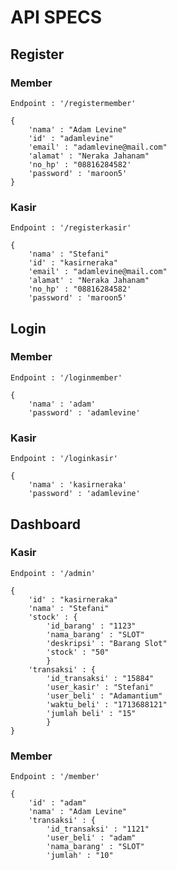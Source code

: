 # API SPECS

## Register
### Member

```jsonc
Endpoint : '/registermember'
```

```jsonc
{
    'nama' : "Adam Levine"
    'id' : "adamlevine"
    'email' : "adamlevine@mail.com"
    'alamat' : "Neraka Jahanam"
    'no_hp' : "08816284582'
    'password' : 'maroon5'
}
```
### Kasir

```jsonc
Endpoint : '/registerkasir'
```
```jsonc
{
    'nama' : "Stefani"
    'id' : "kasirneraka"
    'email' : "adamlevine@mail.com"
    'alamat' : "Neraka Jahanam"
    'no_hp' : "08816284582'
    'password' : 'maroon5'
```

## Login

### Member
```jsonc
Endpoint : '/loginmember'
```

```jsonc
{
    'nama' : 'adam'
    'password' : 'adamlevine'
```

### Kasir
```jsonc
Endpoint : '/loginkasir'
```

```jsonc
{
    'nama' : 'kasirneraka'
    'password' : 'adamlevine'
```

## Dashboard 

### Kasir

```jsonc
Endpoint : '/admin'
```

```jsonc
{
    'id' : "kasirneraka"
    'nama' : "Stefani"
    'stock' : {
        'id_barang' : "1123"
        'nama_barang' : "SLOT"
        'deskripsi' : "Barang Slot"
        'stock' : "50"
        }
    'transaksi' : {
        'id_transaksi' : "15884"
        'user_kasir' : "Stefani"
        'user_beli' : "Adamantium"
        'waktu_beli' : "1713688121"
        'jumlah beli' : "15"
        }
}
```

### Member

```jsonc
Endpoint : '/member'
```

```jsonc
{
    'id' : "adam"
    'nama' : "Adam Levine"
    'transaksi' : {
        'id_transaksi' : "1121"
        'user_beli' : "adam"
        'nama_barang' : "SLOT"
        'jumlah' : "10"
```